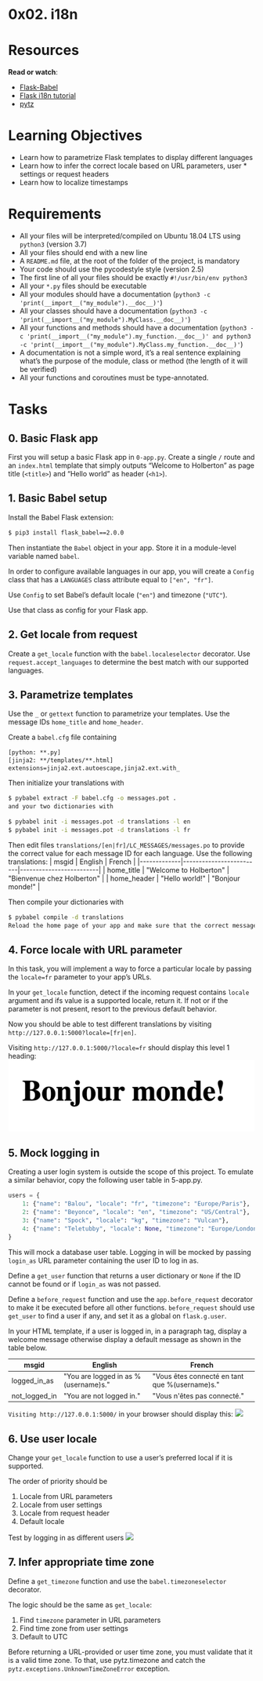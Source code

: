 # 0x02. i18n

# Resources
**Read or watch**:
* [Flask-Babel](https://web.archive.org/web/20201111174034/https://flask-babel.tkte.ch/)
* [Flask i18n tutorial](https://blog.miguelgrinberg.com/post/the-flask-mega-tutorial-part-xiii-i18n-and-l10n)
* [pytz](https://pypi.org/project/pytz/)

# Learning Objectives
* Learn how to parametrize Flask templates to display different languages
* Learn how to infer the correct locale based on URL parameters, user * settings or request headers
* Learn how to localize timestamps

# Requirements
* All your files will be interpreted/compiled on Ubuntu 18.04 LTS using ```python3``` (version 3.7)
* All your files should end with a new line
* A ```README.md``` file, at the root of the folder of the project, is mandatory
* Your code should use the pycodestyle style (version 2.5)
* The first line of all your files should be exactly ```#!/usr/bin/env python3```
* All your ```*.py``` files should be executable
* All your modules should have a documentation (```python3 -c 'print(__import__("my_module").__doc__)'```)
* All your classes should have a documentation (```python3 -c 'print(__import__("my_module").MyClass.__doc__)'```)
* All your functions and methods should have a documentation (```python3 -c 'print(__import__("my_module").my_function.__doc__)' and python3 -c 'print(__import__("my_module").MyClass.my_function.__doc__)'```)
* A documentation is not a simple word, it’s a real sentence explaining what’s the purpose of the module, class or method (the length of it will be verified)
* All your functions and coroutines must be type-annotated.

# Tasks
## 0. Basic Flask app
First you will setup a basic Flask app in ```0-app.py```. Create a single ```/``` route and an ```index.html``` template that simply outputs “Welcome to Holberton” as page title (```<title>```) and “Hello world” as header (```<h1>```).

## 1. Basic Babel setup
Install the Babel Flask extension:
```sh
$ pip3 install flask_babel==2.0.0
```
Then instantiate the ```Babel``` object in your app. Store it in a module-level variable named ```babel```.

In order to configure available languages in our app, you will create a ```Config``` class that has a ```LANGUAGES``` class attribute equal to ```["en", "fr"]```.

Use ```Config``` to set Babel’s default locale (```"en"```) and timezone (```"UTC"```).

Use that class as config for your Flask app.

## 2. Get locale from request
Create a ```get_locale``` function with the ```babel.localeselector``` decorator. Use ```request.accept_languages``` to determine the best match with our supported languages.

## 3. Parametrize templates
Use the ```_``` or ```gettext``` function to parametrize your templates. Use the message IDs ```home_title``` and ```home_header```.

Create a ```babel.cfg``` file containing
```
[python: **.py]
[jinja2: **/templates/**.html]
extensions=jinja2.ext.autoescape,jinja2.ext.with_
```

Then initialize your translations with
```sh
$ pybabel extract -F babel.cfg -o messages.pot .
and your two dictionaries with
```

```sh
$ pybabel init -i messages.pot -d translations -l en
$ pybabel init -i messages.pot -d translations -l fr
```
Then edit files ```translations/[en|fr]/LC_MESSAGES/messages.po``` to provide the correct value for each message ID for each language. Use the following translations:
| msgid       | English                 | French                  |
|-------------|-------------------------|-------------------------|
| home_title  | "Welcome to Holberton"   | "Bienvenue chez Holberton" |
| home_header | "Hello world!"           | "Bonjour monde!"        |

Then compile your dictionaries with
```sh
$ pybabel compile -d translations
Reload the home page of your app and make sure that the correct messages show up.
```

## 4. Force locale with URL parameter
In this task, you will implement a way to force a particular locale by passing the ```locale=fr``` parameter to your app’s URLs.

In your ```get_locale``` function, detect if the incoming request contains ```locale``` argument and ifs value is a supported locale, return it. If not or if the parameter is not present, resort to the previous default behavior.

Now you should be able to test different translations by visiting ```http://127.0.0.1:5000?locale=[fr|en]```.

Visiting ```http://127.0.0.1:5000/?locale=fr``` should display this level 1 heading:
![](./imgs/q4_display.PNG)

## 5. Mock logging in
Creating a user login system is outside the scope of this project. To emulate a similar behavior, copy the following user table in 5-app.py.
```py
users = {
    1: {"name": "Balou", "locale": "fr", "timezone": "Europe/Paris"},
    2: {"name": "Beyonce", "locale": "en", "timezone": "US/Central"},
    3: {"name": "Spock", "locale": "kg", "timezone": "Vulcan"},
    4: {"name": "Teletubby", "locale": None, "timezone": "Europe/London"},
}
```

This will mock a database user table. Logging in will be mocked by passing ```login_as``` URL parameter containing the user ID to log in as.

Define a ```get_user``` function that returns a user dictionary or ```None``` if the ID cannot be found or if ```login_as``` was not passed.

Define a ```before_request``` function and use the ```app.before_request``` decorator to make it be executed before all other functions. ```before_request``` should use ```get_user``` to find a user if any, and set it as a global on ```flask.g.user```.

In your HTML template, if a user is logged in, in a paragraph tag, display a welcome message otherwise display a default message as shown in the table below.


| msgid	        | English	                            | French                                        |
|---------------|---------------------------------------|-----------------------------------------------|
| logged_in_as	| "You are logged in as %(username)s."	| "Vous êtes connecté en tant que %(username)s."|
| not_logged_in	| "You are not logged in."	            | "Vous n'êtes pas connecté."                   |

```Visiting http://127.0.0.1:5000/``` in your browser should display this:
![](./imgs/q_5_display.PNG)

## 6. Use user locale
Change your ```get_locale``` function to use a user’s preferred local if it is supported.

The order of priority should be
1. Locale from URL parameters
2. Locale from user settings
3. Locale from request header
4. Default locale

Test by logging in as different users
![](./imgs/q6_display.PNG)

## 7. Infer appropriate time zone
Define a ```get_timezone``` function and use the ```babel.timezoneselector``` decorator.

The logic should be the same as ```get_locale```:
1. Find ```timezone``` parameter in URL parameters
2. Find time zone from user settings
3. Default to UTC

Before returning a URL-provided or user time zone, you must validate that it is a valid time zone. To that, use pytz.timezone and catch the ```pytz.exceptions.UnknownTimeZoneError``` exception.
